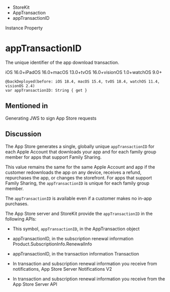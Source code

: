 

- StoreKit
- AppTransaction
-  appTransactionID 

Instance Property

# appTransactionID

The unique identifier of the app download transaction.

iOS 16.0+iPadOS 16.0+macOS 13.0+tvOS 16.0+visionOS 1.0+watchOS 9.0+

``` source
@backDeployed(before: iOS 18.4, macOS 15.4, tvOS 18.4, watchOS 11.4, visionOS 2.4)
var appTransactionID: String { get }
```

## Mentioned in 

Generating JWS to sign App Store requests

## Discussion

The App Store generates a single, globally unique `appTransactionID` for each Apple Account that downloads your app and for each family group member for apps that support Family Sharing.

This value remains the same for the same Apple Account and app if the customer redownloads the app on any device, receives a refund, repurchases the app, or changes the storefront. For apps that support Family Sharing, the `appTransactionID` is unique for each family group member.

The `appTransactionID` is available even if a customer makes no in-app purchases.

The App Store server and StoreKit provide the `appTransactionID` in the following APIs:

- This symbol, `appTransactionID`, in the AppTransaction object

- appTransactionID, in the subscription renewal information Product.SubscriptionInfo.RenewalInfo

- appTransactionID, in the transaction information Transaction

- In transaction and subscription renewal information you receive from notifications, App Store Server Notifications V2

- In transaction and subscription renewal information you receive from the App Store Server API

